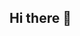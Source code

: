 ## Hi there 👋

<!--
**JohnDaWalka/JohnDaWalka** is a ✨ _special_ ✨ repository because its `README.md` (this file) appears on your GitHub profile.

Here are some ideas to get you started:

- 🔭 I’m currently working on ...an Artificial Intelligence, Virtual Reality, Machine Learning, Natural Language, Neural Network process Partner as well as poker coach
- 🌱 I’m currently learning ... how to allocate resources and boost global networking for my Honest Gamin Initiative.
- 👯 I’m looking to collaborate on ... various languages SDK's IOS OS portable tablets as i use my IPHONE for all communicvation. I want to help expand upon previously used. Continue to pioneer in the field of Ai VR ML NL CF+ applications and SDK's....
- 🤔 I’m looking for help with ... Collaboration on making a peaceful universe with a custom User Interface for the Poker Coaches body. Sentients is critical aspect of the project. Philosophy and MAth are the core fundamentals driving me as well as the salvation and return to peace on this earth.
- 💬 Ask me about ... anything i am all ears. I am versed in ALL TOPICS including Chemistry, IT, Zero Trust Networking, Darkroom Photography (silver gelatin) BioChemical reactions.
- 📫 How to reach me: ...jdwalka@protonamil.com
- 😄 Pronouns: ...HE
- ⚡ Fun fact: ...Im gay
-->
